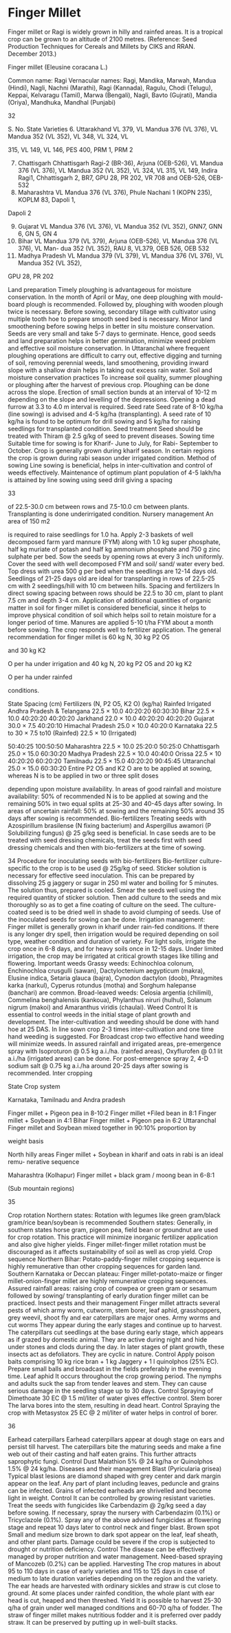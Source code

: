 # Finger Millet

Finger millet or Ragi is widely grown in hilly and rainfed areas. It is a tropical crop can be grown to an altitude of 2100 metres. (Reference: Seed Production Techniques for Cereals and Millets by CIKS and RRAN. December 2013.)

Finger millet (Eleusine coracana L.)

Common name: Ragi Vernacular names: Ragi, Mandika, Marwah, Mandua (Hindi), Nagli, Nachni (Marathi), Ragi (Kannada), Ragulu, Chodi (Telugu), Keppai, Kelvaragu (Tamil), Marwa (Bengali), Nagli, Bavto (Gujrati), Mandia (Oriya), Mandhuka, Mandhal (Punjabi)

32

S. No. State Varieties 6. Uttarakhand VL 379, VL Mandua 376 (VL 376), VL Mandua 352 (VL 352), VL 348, VL 324, VL

315, VL 149, VL 146, PES 400, PRM 1, PRM 2

7. Chattisgarh Chhattisgarh Ragi-2 (BR-36), Arjuna (OEB-526), VL Mandua 376 (VL 376), VL Mandua 352 (VL 352), VL 324, VL 315, VL 149, Indira Ragi1, Chhattisgarh 2, BR7, GPU 28, PR 202, VR 708 and OEB-526, OEB-532
8. Maharashtra VL Mandua 376 (VL 376), Phule Nachani 1 (KOPN 235), KOPLM 83, Dapoli 1,

Dapoli 2

9. Gujarat VL Mandua 376 (VL 376), VL Mandua 352 (VL 352), GNN7, GNN 6, GN 5, GN 4
10. Bihar VL Mandua 379 (VL 379), Arjuna (OEB-526), VL Mandua 376 (VL 376), VL Man- dua 352 (VL 352), RAU 8, VL379, OEB 526, OEB 532
11. Madhya Pradesh VL Mandua 379 (VL 379), VL Mandua 376 (VL 376), VL Mandua 352 (VL 352),

GPU 28, PR 202

Land preparation Timely ploughing is advantageous for moisture conservation. In the month of April or May, one deep ploughing with mould-board plough is recommended. Followed by, ploughing with wooden plough twice is necessary. Before sowing, secondary tillage with cultivator using multiple tooth hoe to prepare smooth seed bed is necessary. Minor land smoothening before sowing helps in better in situ moisture conservation. Seeds are very small and take 5-7 days to germinate. Hence, good seeds and land preparation helps in better germination, minimize weed problem and effective soil moisture conservation. In Uttaranchal where frequent ploughing operations are difficult to carry out, effective digging and turning of soil, removing perennial weeds, land smoothening, providing inward slope with a shallow drain helps in taking out excess rain water. Soil and moisture conservation practices To increase soil quality, summer ploughing or ploughing after the harvest of previous crop. Ploughing can be done across the slope. Erection of small section bunds at an interval of 10-12 m depending on the slope and levelling of the depressions. Opening a dead furrow at 3.3 to 4.0 m interval is required. Seed rate Seed rate of 8-10 kg/ha (line sowing) is advised and 4-5 kg/ha (transplanting). A seed rate of 10 kg/ha is found to be optimum for drill sowing and 5 kg/ha for raising seedlings for transplanted condition. Seed treatment Seed should be treated with Thiram @ 2.5 g/kg of seed to prevent diseases. Sowing time Suitable time for sowing is for Kharif- June to July, for Rabi- September to October. Crop is generally grown during kharif season. In certain regions the crop is grown during rabi season under irrigated condition. Method of sowing Line sowing is beneficial, helps in inter-cultivation and control of weeds effectively. Maintenance of optimum plant population of 4-5 lakh/ha is attained by line sowing using seed drill giving a spacing

33

of 22.5-30.0 cm between rows and 7.5-10.0 cm between plants. Transplanting is done underirrigated condition. Nursery management An area of 150 m2

is required to raise seedlings for 1.0 ha. Apply 2-3 baskets of well decomposed farm yard mannure (FYM) along with 1.0 kg super phosphate, half kg muriate of potash and half kg ammonium phosphate and 750 g zinc sulphate per bed. Sow the seeds by opening rows at every 3 inch uniformly. Cover the seed with well decomposed FYM and soil/ sand/ water every bed. Top dress with urea 500 g per bed when the seedlings are 12-14 days old. Seedlings of 21-25 days old are ideal for transplanting in rows of 22.5-25 cm with 2 seedlings/hill with 10 cm between hills. Spacing and fertilizers In direct sowing spacing between rows should be 22.5 to 30 cm, plant to plant 7.5 cm and depth 3-4 cm. Application of additional quantities of organic matter in soil for finger millet is considered beneficial, since it helps to improve physical condition of soil which helps soil to retain moisture for a longer period of time. Manures are applied 5-10 t/ha FYM about a month before sowing. The crop responds well to fertilizer application. The general recommendation for finger millet is 60 kg N, 30 kg P2 O5

and 30 kg K2

O per ha under irrigation and 40 kg N, 20 kg P2 O5 and 20 kg K2

O per ha under rainfed

conditions.

State Spacing (cm) Fertilizers (N, P2 O5, K2 O) (kg/ha) Rainfed Irrigated Andhra Pradesh & Telangana 22.5 × 10.0 40:20:20 60:30:30 Bihar 22.5 × 10.0 40:20:20 40:20:20 Jarkhand 22.0 × 10.0 40:20:20 40:20:20 Gujarat 30.0 × 7.5 40:20:10 Himachal Pradesh 25.0 × 10.0 40:20:0 Karnataka 22.5 to 30 × 7.5 to10 (Rainfed) 22.5 × 10 (Irrigated)

50:40:25 100:50:50 Maharashtra 22.5 × 10.0 25:20:0 50:25:0 Chhattisgarh 25.0 × 15.0 60:30:20 Madhya Pradesh 22.5 × 10.0 40:40:0 Orissa 22.5 × 10 40:20:20 60:20:20 Tamilnadu 22.5 × 15.0 40:20:20 90:45:45 Uttaranchal 25.0 × 15.0 60:30:20 Entire P2 O5 and K2 O are to be applied at sowing, whereas N is to be applied in two or three split doses

depending upon moisture availability. In areas of good rainfall and moisture availability: 50% of recommended N is to be applied at sowing and the remaining 50% in two equal splits at 25-30 and 40-45 days after sowing. In areas of uncertain rainfall: 50% at sowing and the remaining 50% around 35 days after sowing is recommended. Bio-fertilizers Treating seeds with Azospirillum brasilense (N fixing bacterium) and Aspergillus awamori (P Solubilizing fungus) @ 25 g/kg seed is beneficial. In case seeds are to be treated with seed dressing chemicals, treat the seeds first with seed dressing chemicals and then with bio-fertilizers at the time of sowing.

34 Procedure for inoculating seeds with bio-fertilizers Bio-fertilizer culture-specific to the crop is to be used @ 25g/kg of seed. Sticker solution is necessary for effective seed inoculation. This can be prepared by dissolving 25 g jaggery or sugar in 250 ml water and boiling for 5 minutes. The solution thus, prepared is cooled. Smear the seeds well using the required quantity of sticker solution. Then add culture to the seeds and mix thoroughly so as to get a fine coating of culture on the seed. The culture-coated seed is to be dried well in shade to avoid clumping of seeds. Use of the inoculated seeds for sowing can be done. Irrigation management: Finger millet is generally grown in kharif under rain-fed conditions. If there is any longer dry spell, then irrigation would be required depending on soil type, weather condition and duration of variety. For light soils, irrigate the crop once in 6-8 days, and for heavy soils once in 12-15 days. Under limited irrigation, the crop may be irrigated at critical growth stages like tilling and flowering. Important weeds Grassy weeds: Echinochloa colonum, Enchinochloa crusgulli (sawan), Dactyloctenium aegypticum (makra), Elusine indica, Setaria glauca (bajra), Cynodon dactylon (doob), Phragmites karka (narkul), Cyperus rotundus (motha) and Sorghum halepanse (banchari) are common. Broad-leaved weeds: Celosia argentia (chilimil), Commelina benghalensis (kankoua), Phylanthus niruri (hulhul), Solanum nigrum (makoi) and Amaranthus viridis (chaulai). Weed Control It is essential to control weeds in the initial stage of plant growth and development. The inter-cultivation and weeding should be done with hand hoe at 25 DAS. In line sown crop 2-3 times inter-cultivation and one time hand weeding is suggested. For Broadcast crop two effective hand weeding will minimize weeds. In assured rainfall and irrigated areas, pre-emergence spray with Isoproturon @ 0.5 kg a.i./ha. (rainfed areas), Oxyflurofen @ 0.1 lit a.i./ha (irrigated areas) can be done. For post-emergence spray 2, 4-D sodium salt @ 0.75 kg a.i./ha around 20-25 days after sowing is recommended. Inter cropping

State Crop system

Karnataka, Tamilnadu and Andra pradesh

Finger millet + Pigeon pea in 8-10:2 Finger millet +Filed bean in 8:1 Finger millet + Soybean in 4:1 Bihar Finger millet + Pigeon pea in 6:2 Uttaranchal Finger millet and Soybean mixed together in 90:10% proportion by

weight basis

North hilly areas Finger millet + Soybean in kharif and oats in rabi is an ideal remu- nerative sequence

Maharashtra (Kolhapur) Finger millet + black gram / moong bean in 6-8:1

(Sub mountain regions)

35

Crop rotation Northern states: Rotation with legumes like green gram/black gram/rice bean/soybean is recommended Southern states: Generally, in southern states horse gram, pigeon pea, field bean or groundnut are used for crop rotation. This practice will minimize inorganic fertilizer application and also give higher yields. Finger millet-finger millet rotation must be discouraged as it affects sustainability of soil as well as crop yield. Crop sequence Northern Bihar: Potato-paddy-finger millet cropping sequence is highly remunerative than other cropping sequences for garden land. Southern Karnataka or Deccan plateau: Finger millet-potato-maize or finger millet-onion-finger millet are highly remunerative cropping sequences. Assured rainfall areas: raising crop of cowpea or green gram or sesamum followed by sowing/ transplanting of early duration finger millet can be practiced. Insect pests and their management Finger millet attracts several pests of which army worm, cutworm, stem borer, leaf aphid, grasshoppers, grey weevil, shoot fly and ear caterpillars are major ones. Army worms and cut worms They appear during the early stages and continue up to harvest. The caterpillars cut seedlings at the base during early stage, which appears as if grazed by domestic animal. They are active during night and hide under stones and clods during the day. In later stages of plant growth, these insects act as defoliators. They are cyclic in nature. Control Apply poison baits comprising 10 kg rice bran + 1 kg Jaggery + 1 l quinolphos (25% EC). Prepare small balls and broadcast in the fields preferably in the evening time. Leaf aphid It occurs throughout the crop growing period. The nymphs and adults suck the sap from tender leaves and stem. They can cause serious damage in the seedling stage up to 30 days. Control Spraying of Dimethoate 30 EC @ 1.5 ml/liter of water gives effective control. Stem borer The larva bores into the stem, resulting in dead heart. Control Spraying the crop with Metasystox 25 EC @ 2 ml/liter of water helps in control of borer.

36

Earhead caterpillars Earhead caterpillars appear at dough stage on ears and persist till harvest. The caterpillars bite the maturing seeds and make a fine web out of their casting and half eaten grains. This further attracts saprophytic fungi. Control Dust Malathion 5% @ 24 kg/ha or Quinolphos 1.5% @ 24 kg/ha. Diseases and their management Blast (Pyricularia grisea) Typical blast lesions are diamond shaped with grey center and dark margin appear on the leaf. Any part of plant including leaves, peduncle and grains can be infected. Grains of infected earheads are shrivelled and become light in weight. Control It can be controlled by growing resistant varieties. Treat the seeds with fungicides like Carbendazim @ 2g/kg seed a day before sowing. If necessary, spray the nursery with Carbendazim (0.1%) or Tricyclazole (0.1%). Spray any of the above advised fungicides at flowering stage and repeat 10 days later to control neck and finger blast. Brown spot Small and medium size brown to dark spot appear on the leaf, leaf sheath, and other plant parts. Damage could be severe if the crop is subjected to drought or nutrition deficiency. Control The disease can be effectively managed by proper nutrition and water management. Need-based spraying of Mancozeb (0.2%) can be applied. Harvesting The crop matures in about 95 to 110 days in case of early varieties and 115 to 125 days in case of medium to late duration varieties depending on the region and the variety. The ear heads are harvested with ordinary sickles and straw is cut close to ground. At some places under rainfed condition, the whole plant with ear head is cut, heaped and then threshed. Yield It is possible to harvest 25-30 q/ha of grain under well managed conditions and 60-70 q/ha of fodder. The straw of finger millet makes nutritious fodder and it is preferred over paddy straw. It can be preserved by putting up in well-built stacks.
